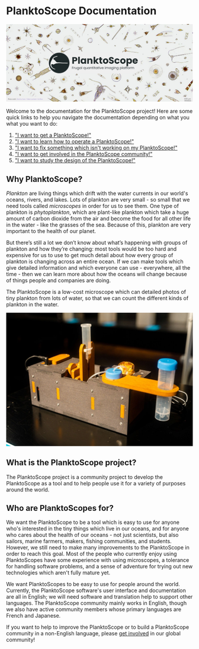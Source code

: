 # PlanktoScope Documentation

![planktoscope_hero](images/project_description/planktoscope_hero.png)

Welcome to the documentation for the PlanktoScope project! Here are some quick links to help you navigate the documentation depending on what you what you want to do:

1. ["I want to get a PlanktoScope!"](setup/index.md)
2. ["I want to learn how to operate a PlanktoScope!"](operation/index.md)
3. ["I want to fix something which isn't working on my PlanktoScope!"](troubleshooting/index.md)
4. ["I want to get involved in the PlanktoScope community!"](community/index.md)
5. ["I want to study the design of the PlanktoScope!"](reference/index.md)

## Why PlanktoScope?

*Plankton* are living things which drift with the water currents in our world's oceans, rivers, and lakes. Lots of plankton are very small - so small that we need tools called *microscopes* in order for us to see them. One type of plankton is *phytoplankton*, which are plant-like plankton which take a huge amount of carbon dioxide from the air and become the food for all other life in the water - like the grasses of the sea. Because of this, plankton are very important to the health of our planet.

But there’s still a lot we don’t know about what’s happening with groups of plankton and how they’re changing: most tools would be too hard and expensive for us to use to get much detail about how every group of plankton is changing across an entire ocean. If we can make tools which give detailed information and which everyone can use - everywhere, all the time - then we can learn more about how the oceans will change because of things people and companies are doing.

The PlanktoScope is a low-cost microscope which can detailed photos of tiny plankton from lots of water, so that we can count the different kinds of plankton in the water.

![The PlanktoScope at tfom23 Expo](images/planktoscope-buildworkshops-tfom23-expo.jpg)

## What is the PlanktoScope project?

The PlanktoScope project is a community project to develop the PlanktoScope as a tool and to help people use it for a variety of purposes around the world.

## Who are PlanktoScopes for?

We want the PlanktoScope to be a tool which is easy to use for anyone who's interested in the tiny things which live in our oceans, and for anyone who cares about the health of our oceans - not just scientists, but also sailors, marine farmers, makers, fishing communities, and students. However, we still need to make many improvements to the PlanktoScope in order to reach this goal. Most of the people who currently enjoy using PlanktoScopes have some experience with using microscopes, a tolerance for handling software problems, and a sense of adventure for trying out new technologies which aren't fully mature yet.

We want PlanktoScopes to be easy to use for people around the world. Currently, the PlanktoScope software's user interface and documentation are all in English; we will need software and translation help to support other languages. The PlanktoScope community mainly works in English, though we also have active community members whose primary languages are French and Japanese.

If you want to help to improve the PlanktoScope or to build a PlanktoScope community in a non-English language, please [get involved](community/index.md) in our global community!

